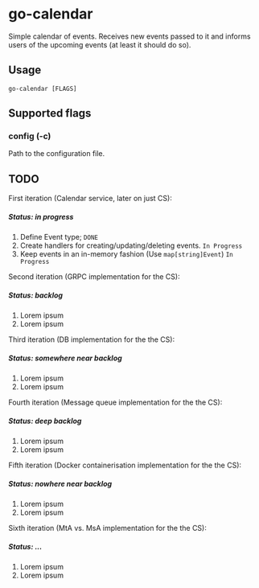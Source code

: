 # go-calendar

Simple calendar of events. Receives new events passed to it and informs users of the upcoming
events (at least it should do so).

## Usage

```go-calendar [FLAGS]```

## Supported flags

### config (-c)
Path to the configuration file.

## TODO
First iteration (Calendar service, later on just CS):
##### Status: in progress
1) Define Event type; `DONE`
2) Create handlers for creating/updating/deleting events. `In Progress`
3) Keep events in an in-memory fashion (Use `map[string]Event`) `In Progress`

Second iteration (GRPC implementation for the CS):
##### Status: backlog
1) Lorem ipsum
2) Lorem ipsum

Third iteration (DB implementation for the the CS):
##### Status: somewhere near backlog
1) Lorem ipsum
2) Lorem ipsum

Fourth iteration (Message queue implementation for the the CS):
##### Status: deep backlog
1) Lorem ipsum
2) Lorem ipsum

Fifth iteration (Docker containerisation implementation for the the CS):
##### Status: nowhere near backlog
1) Lorem ipsum
2) Lorem ipsum

Sixth iteration (MtA vs. MsA implementation for the the CS):
##### Status: ...
1) Lorem ipsum
2) Lorem ipsum
